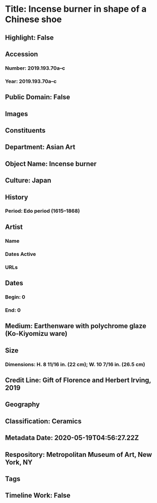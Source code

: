 # Title: Incense burner in shape of a Chinese shoe
## Highlight: False
## Accession
### Number: 2019.193.70a–c
### Year: 2019.193.70a–c
## Public Domain: False
## Images
## Constituents
## Department: Asian Art
## Object Name: Incense burner
## Culture: Japan
## History
### Period: Edo period (1615–1868)
## Artist
### Name
### Dates Active
### URLs
## Dates
### Begin: 0
### End: 0
## Medium: Earthenware with polychrome glaze (Ko-Kiyomizu ware)
## Size
### Dimensions: H. 8 11/16 in. (22 cm); W. 10 7/16 in. (26.5 cm)
## Credit Line: Gift of Florence and Herbert Irving, 2019
## Geography
## Classification: Ceramics
## Metadata Date: 2020-05-19T04:56:27.22Z
## Respository: Metropolitan Museum of Art, New York, NY
## Tags
## Timeline Work: False